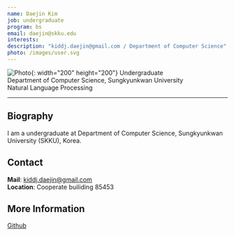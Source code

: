 ```yaml
---
name: Daejin Kim
job: undergraduate
program: bs
email: daejin@skku.edu
interests:
description: "kiddj.daejin@gmail.com / Department of Computer Science"
photo: /images/user.svg
---
```


<!-- Post name should be this form: name.md
        For example, Gildong Hong.md -->

<!-- Fill the contents where --Fill-- exists -->
<!-- The example is in '_authors/Jongwuk Lee.md' or '_authors/Jiwoo Kim.md'>

<!-- For 'name' front matter, follow this format: Gildong Hong -->
<!-- For 'job' front matter, choose the one of these: professor / graduate / undergraduate / alumni -->
<!-- For 'description' front matter, write down your email address and areas of interests.
        Email address is nessecary for graduate students.
        Follow this format: example@skku.edu / Computer Science -->

![Photo](https://avatars2.githubusercontent.com/u/8369639?s=460&v=4){: width="200" height="200"}
Undergraduate<br>Department of Computer Science, Sungkyunkwan University<br>Natural Language Processing

<!-- If you have a photo, then write that url in (). Photo can be anything with 200x200 size. -->
<!-- Fill the position, institution/department, interests
        For example, Graduate Student<br>Department of Software, Sungkyunkwan University<br>Recommender Systems, Natural Language Processing, Neuroimaging Analysis and Understanding -->

<hr>

## Biography
I am a undergraduate at Department of Computer Science, Sungkyunkwan University (SKKU), Korea.
<!-- Write your own biography contents. -->

## Contact
**Mail**: kiddj.daejin@gmail.com <!-- Write your own email address -->
<br>
**Location**: Cooperate builiding 85453 <!-- 85453 or your location address -->

## More Information
[Github](https://github.com/kiddj)

<!-- If you have some personal websites, then write the url here. -->
<!-- If you don't have them, then remove a line '[Persoal Website](--Fill--)' -->